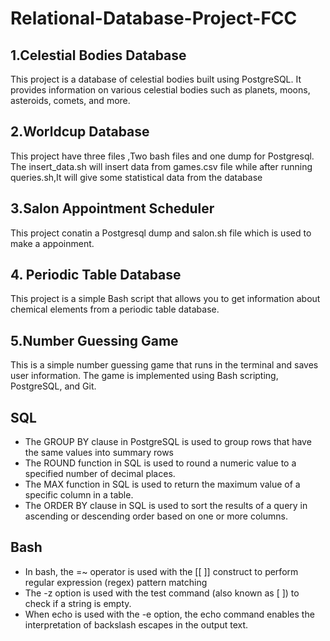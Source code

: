 # Relational-Database-Project-FCC
## 1.Celestial Bodies Database
This project is a database of celestial bodies built using PostgreSQL. It provides information on various celestial bodies such as planets, moons, asteroids, comets, and more.
## 2.Worldcup Database
This project have three files ,Two bash files and one dump for Postgresql. The insert_data.sh will insert data from games.csv file while after running queries.sh,It will give some statistical data from the database 
## 3.Salon Appointment  Scheduler
This project conatin a Postgresql dump and salon.sh file which is used to make a appoinment.
## 4. Periodic Table Database
This project is a simple Bash script that allows you to get information about chemical elements from a periodic table database.
## 5.Number Guessing Game
This is a simple number guessing game that runs in the terminal and saves user information. The game is implemented using Bash scripting, PostgreSQL, and Git.

## SQL
- The GROUP BY clause in PostgreSQL is used to group rows that have the same values into summary rows
- The ROUND function in SQL is used to round a numeric value to a specified number of decimal places.
- The MAX function in SQL is used to return the maximum value of a specific column in a table.
- The ORDER BY clause in SQL is used to sort the results of a query in ascending or descending order based on one or more columns. 

## Bash
- In bash, the =~ operator is used with the [[ ]] construct to perform regular expression (regex) pattern matching
- The -z option is used with the test command (also known as [ ]) to check if a string is empty.
- When echo is used with the -e option, the echo command enables the interpretation of backslash escapes in the output text.
  
  
